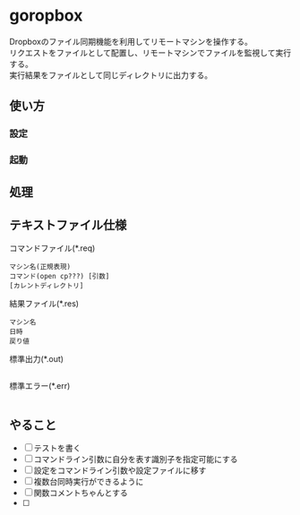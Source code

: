 # goropbox

Dropboxのファイル同期機能を利用してリモートマシンを操作する。  
リクエストをファイルとして配置し、リモートマシンでファイルを監視して実行する。  
実行結果をファイルとして同じディレクトリに出力する。

## 使い方

### 設定

### 起動

## 処理

## テキストファイル仕様

コマンドファイル(*.req)
```
マシン名(正規表現)
コマンド(open cp???) [引数]
[カレントディレクトリ]
```

結果ファイル(*.res)
```
マシン名
日時
戻り値
```

標準出力(*.out)
```
```

標準エラー(*.err)
```
```

## やること

- [ ] テストを書く
- [ ] コマンドライン引数に自分を表す識別子を指定可能にする
- [ ] 設定をコマンドライン引数や設定ファイルに移す
- [ ] 複数台同時実行ができるように
- [ ] 関数コメントちゃんとする
- [ ] 